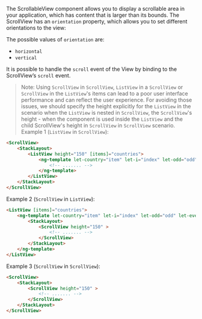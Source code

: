 The ScrollableView component allows you to display a scrollable area in your application, which has content that is larger than its bounds.
The ScrollView has an `orientation` property, which allows you to set different orientations to the view:

The possible values of `orientation` are:
 - `horizontal`
 - `vertical`
 
It is possible to handle the `scroll` event of the View by binding to the ScrollView’s `scroll` event.

> Note: Using `ScrollView` in `ScrollView`, `ListView` in a `ScrollView` or `ScrollView` in the `ListView`'s items can lead to a poor user interface performance and can reflect the user experience. For avoiding those issues, we should specify the height explicitly for the `ListView` in the scenario when the `ListView` is nested in `ScrollView`, the `ScrollView`'s height - when the component is used inside the `ListView` and the child ScrollView's height in `ScrollView` in `ScrollView` scenario. 
Example 1 (`ListView` in `ScrollView`): 
```HTML
<ScrollView>
    <StackLayout>
        <ListView height="150" [items]="countries">
            <ng-template let-country="item" let-i="index" let-odd="odd" let-even="even">
                <!-- ....... -->
            </ng-template>
        </ListView>
    </StackLayout>
</ScrollView>
```
Example 2 (`ScrollView` in `ListView`): 
```HTML
<ListView [items]="countries">
    <ng-template let-country="item" let-i="index" let-odd="odd" let-even="even">
        <StackLayout>
            <ScrollView height="150" >
                <!-- ....... -->
            </ScrollView>
        </StackLayout>
    </ng-template>
</ListView>
```
Example 3 (`ScrollView` in `ScrollView`): 
```HTML
<ScrollView>
    <StackLayout>
        <ScrollView height="150" >
            <!-- ....... -->
        </ScrollView>
    </StackLayout>
</ScrollView>
```
